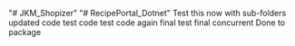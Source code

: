 "# JKM_Shopizer" 
"# RecipePortal_Dotnet" 
Test this now
with sub-folders
updated code
test code
test code again
final test
final
concurrent
Done
to package
